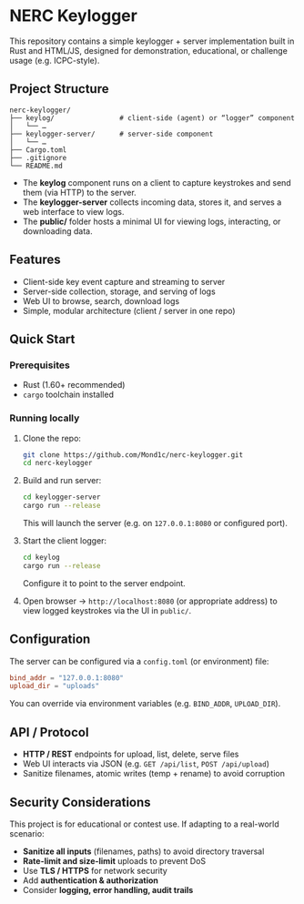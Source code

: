 # NERC Keylogger

This repository contains a simple keylogger + server implementation built in Rust and HTML/JS, designed for demonstration, educational, or challenge usage (e.g. ICPC-style).

## Project Structure

```
nerc-keylogger/
├── keylog/                # client-side (agent) or “logger” component
│   └── …
├── keylogger-server/      # server-side component
│   └── …
├── Cargo.toml
├── .gitignore
└── README.md
```

- The **keylog** component runs on a client to capture keystrokes and send them (via HTTP) to the server.
- The **keylogger-server** collects incoming data, stores it, and serves a web interface to view logs.
- The **public/** folder hosts a minimal UI for viewing logs, interacting, or downloading data.

## Features

- Client-side key event capture and streaming to server
- Server-side collection, storage, and serving of logs
- Web UI to browse, search, download logs
- Simple, modular architecture (client / server in one repo)

## Quick Start

### Prerequisites

- Rust (1.60+ recommended)
- `cargo` toolchain installed

### Running locally

1. Clone the repo:
   ```bash
   git clone https://github.com/Mond1c/nerc-keylogger.git
   cd nerc-keylogger
   ```

2. Build and run server:
   ```bash
   cd keylogger-server
   cargo run --release
   ```
   This will launch the server (e.g. on `127.0.0.1:8080` or configured port).

3. Start the client logger:
   ```bash
   cd keylog
   cargo run --release
   ```
   Configure it to point to the server endpoint.

4. Open browser → `http://localhost:8080` (or appropriate address) to view logged keystrokes via the UI in `public/`.

## Configuration

The server can be configured via a `config.toml` (or environment) file:

```toml
bind_addr = "127.0.0.1:8080"
upload_dir = "uploads"
```

You can override via environment variables (e.g. `BIND_ADDR`, `UPLOAD_DIR`).

## API / Protocol

- **HTTP / REST** endpoints for upload, list, delete, serve files
- Web UI interacts via JSON (e.g. `GET /api/list`, `POST /api/upload`)
- Sanitize filenames, atomic writes (temp + rename) to avoid corruption

## Security Considerations

This project is for educational or contest use. If adapting to a real-world scenario:

- **Sanitize all inputs** (filenames, paths) to avoid directory traversal
- **Rate-limit and size-limit** uploads to prevent DoS
- Use **TLS / HTTPS** for network security
- Add **authentication & authorization**
- Consider **logging, error handling, audit trails**


